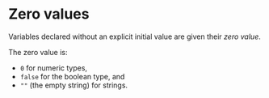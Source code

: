 # Zero values


Variables declared without an explicit initial value are given their
_zero value_.

The zero value is:

- `0` for numeric types,
- `false` for the boolean type, and
- `""` (the empty string) for strings.

